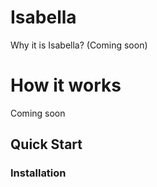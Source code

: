Isabella
========

Why it is Isabella? (Coming soon)

How it works
=============

Coming soon

Quick Start
------------

### Installation





